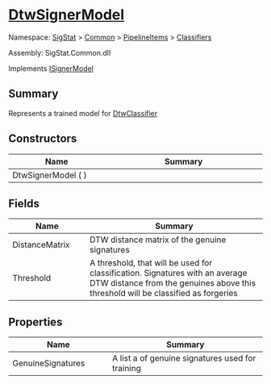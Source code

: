 # [DtwSignerModel](./DtwSignerModel.md)

Namespace: [SigStat]() > [Common](./../../README.md) > [PipelineItems]() > [Classifiers](./README.md)

Assembly: SigStat.Common.dll

Implements [ISignerModel](./../../Pipeline/ISignerModel.md)

## Summary
Represents a trained model for [DtwClassifier](https://github.com/hargitomi97/sigstat/blob/master/docs/md/SigStat/Common/PipelineItems/Classifiers/DtwClassifier.md)

## Constructors

| Name<div><a href="#"><img width=225></a></div> | Summary<div><a href="#"><img width=525></a></div> | 
| --- | --- | 
| DtwSignerModel (  ) |  | 


## Fields

| Name<div><a href="#"><img width=225></a></div> | Summary<div><a href="#"><img width=525></a></div> | 
| --- | --- | 
| DistanceMatrix | DTW distance matrix of the genuine signatures | 
| Threshold | A threshold, that will be used for classification. Signatures with  an average DTW distance from the genuines above this threshold will  be classified as forgeries | 


## Properties

| Name<div><a href="#"><img width=225></a></div> | Summary<div><a href="#"><img width=525></a></div> | 
| --- | --- | 
| GenuineSignatures | A list a of genuine signatures used for training | 


